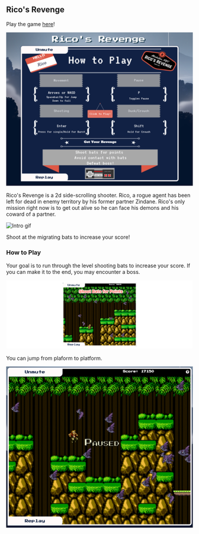 ## Rico's Revenge

Play the game [here][ricosrevenge]!

[ricosrevenge]: http://www.codecrutch.com/RicosRevenge

![Ricos Revenge](https://github.com/codecrutch/RicosRevenge/blob/master/assets/ricosrevenge.png)

Rico's Revenge is a 2d side-scrolling shooter.  Rico, a rogue agent has been left for dead in enemy territory by his former partner Zindane.  Rico's only mission right now is to get out alive so he can face his demons and his coward of a partner.

![Intro gif](https://github.com/codecrutch/RicosRevenge/blob/master/assets/intro.gif)

Shoot at the migrating bats to increase your score!

### How to Play

Your goal is to run through the level shooting bats to increase your score. If you can make it to the end, you may encounter a boss.

![Shoot bats](https://github.com/codecrutch/RicosRevenge/blob/master/assets/shootbats.png)

You can jump from plaform to platform.

![jump](https://github.com/codecrutch/RicosRevenge/blob/master/assets/jump.png)